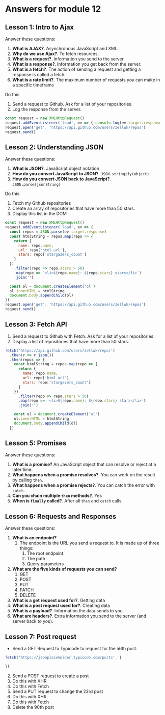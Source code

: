 # Answers for module 12

## Lesson 1: Intro to Ajax

Answer these questions:

1. **What is AJAX?**. Asynchronous JavaScript and XML.
2. **Why do we use Ajax?**. To fetch resources.
3. **What is a request?**. Information you send to the server
4. **What is a response?**. Information you get back from the server.
5. **What is a fetch?**. The action of sending a request and getting a response is called a fetch.
6. **What is a rate limit?**. The maximum number of requests you can make in a specific timeframe

Do this:

1. Send a request to Github. Ask for a list of your repositories.
2. Log the response from the server.

```js
const request = new XMLHttpRequest()
request.addEventListener('load', ev => { console.log(ev.target.response) })
request.open('get', 'https://api.github.com/users/zellwk/repos')
request.send()
```

## Lesson 2: Understanding JSON

Answer these questions:

1. **What is JSON?**. JavaScript object notation
2. **How do you convert JavaScript to JSON?**. `JSON.stringify(object)`
3. **How do you convert JSON back to JavaScript?**. `JSON.parse(jsonString)`

Do this:

1. Fetch my Github repositories
2. Create an array of repositories that have more than 50 stars.
3. Display this list in the DOM

```js
const request = new XMLHttpRequest()
request.addEventListener('load', ev => {
  const repos = JSON.parse(ev.target.response)
  const htmlString = repos.map(repo => {
    return {
      name: repo.name,
      url: repo['html_url'],
      stars: repo['stargazers_count']
    }
  })
    .filter(repo => repo.stars > 50)
    .map(repo => `<li>${repo.name}: ${repo.stars} stars</li>`)
    .join('')

  const ol = document.createElement('ol')
  ol.innerHTML = htmlString
  document.body.appendChild(ol)
})
request.open('get', 'https://api.github.com/users/zellwk/repos')
request.send()
```

## Lesson 3: Fetch API

1. Send a request to Github with Fetch. Ask for a list of your repositories.
2. Display a list of repositories that have more than 50 stars.

```js
fetch('https://api.github.com/users/zellwk/repos')
  .then(r => r.json())
  .then(repos => {
    const htmlString = repos.map(repo => {
      return {
        name: repo.name,
        url: repo['html_url'],
        stars: repo['stargazers_count']
      }
    })
      .filter(repo => repo.stars > 50)
      .map(repo => `<li>${repo.name}: ${repo.stars} stars</li>`)
      .join('')

    const ol = document.createElement('ol')
    ol.innerHTML = htmlString
    document.body.appendChild(ol)
  })
```

## Lesson 5: Promises

Answer these questions:

1. **What is a promise?** An JavaScript object that can resolve or reject at a later time.
2. **What happens when a promise resolves?**. You can work on the result by calling `then`.
3. **What happens when a promise rejects?**. You can catch the error with `catch`.
4. **Can you chain multiple `then` methods?**. Yes
5. **When is `finally` called?**. After all `then` and `catch` calls.

## Lesson 6: Requests and Responses

Answer these questions:

1. **What is an endpoint?**
	1. The endpoint is the URL you send a request to. It is made up of three things:
		1. The root endpoint
		2. The path
		3. Query parameters
2. **What are the five kinds of requests you can send?**
	1. GET
	2. POST
	3. PUT
	4. PATCH
	5. DELETE
3. **What is a get request used for?**. Getting data
4. **What is a post request used for?**. Creating data
5. **What is a payload?**. Information the data sends to you.
6. **What are headers?**. Extra information you send to the server (and server back to you).

## Lesson 7: Post request

- Send a GET Request to Typicode to request for the 56th post.

```js
fetch('https://jsonplaceholder.typicode.com/posts', {

})
```
2. Send a POST request to create a post
  1. Do this with XHR
  2. Do this with Fetch
3. Send a PUT request to change the 23rd post
  1. Do this with XHR
  2. Do this with Fetch
4. Delete the 90th post
